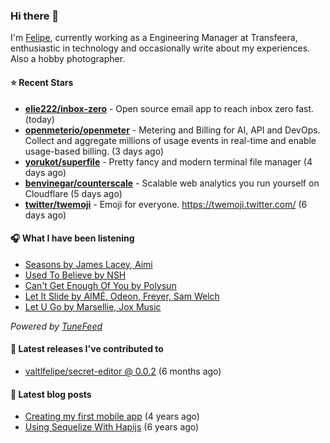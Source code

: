 ### Hi there 👋

I'm [Felipe](https://felipevm.com), currently working as a Engineering Manager at Transfeera, enthusiastic in technology and occasionally write about my experiences. Also a hobby photographer.

#### ⭐ Recent Stars
- **[elie222/inbox-zero](https://github.com/elie222/inbox-zero)** - Open source email app to reach inbox zero fast. (today)
- **[openmeterio/openmeter](https://github.com/openmeterio/openmeter)** - Metering and Billing for AI, API and DevOps. Collect and aggregate millions of usage events in real-time and enable usage-based billing. (3 days ago)
- **[yorukot/superfile](https://github.com/yorukot/superfile)** - Pretty fancy and modern terminal file manager (4 days ago)
- **[benvinegar/counterscale](https://github.com/benvinegar/counterscale)** - Scalable web analytics you run yourself on Cloudflare (5 days ago)
- **[twitter/twemoji](https://github.com/twitter/twemoji)** - Emoji for everyone. https://twemoji.twitter.com/ (6 days ago)

#### 🎧 What I have been listening
- [Seasons by James Lacey, Aimi](https://open.spotify.com/track/1yjBLNNJ5Ysk2dPKfbYngk)
- [Used To Believe by NSH](https://open.spotify.com/track/6ErCBDr5mfwDIVXE5uIGYp)
- [Can&#39;t Get Enough Of You by Polysun](https://open.spotify.com/track/48aK0C5a6hMVNsA9Cbp6LL)
- [Let It Slide by AIMÉ, Odeon, Freyer, Sam Welch](https://open.spotify.com/track/4zuodNOafqvTJiAxW61k76)
- [Let U Go by Marsellie, Jox Music](https://open.spotify.com/track/3gHlewvUOYaqV0LGbIWKLs)

_Powered by [TuneFeed](https://tunefeed.app?ref=valtlfelipe-gh-profile)_ 

#### 🚀 Latest releases I've contributed to


- [valtlfelipe/secret-editor @ 0.0.2](https://github.com/valtlfelipe/secret-editor/releases/tag/0.0.2) (6 months ago)

#### 📄 Latest blog posts
- [Creating my first mobile app](https://felipevm.com/posts/creating-my-first-mobile-app/) (4 years ago)
- [Using Sequelize With Hapijs](https://felipevm.com/posts/using-sequelize-with-hapijs/) (6 years ago)
